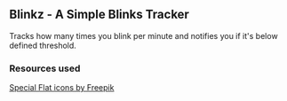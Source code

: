 ## Blinkz - A Simple Blinks Tracker

Tracks how many times you blink per minute and notifies you if it's below defined threshold.


### Resources used

[Special Flat icons by Freepik](https://www.flaticon.com/authors/freepik)
